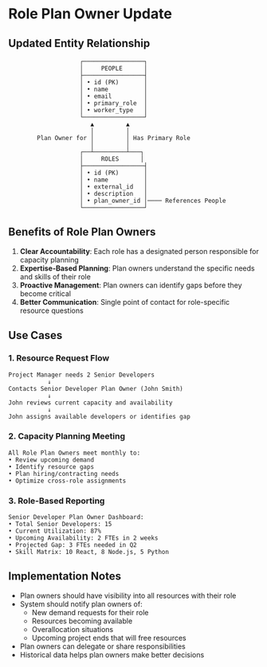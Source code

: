 # Role Plan Owner Update

## Updated Entity Relationship

```
                    ┌─────────────────┐
                    │     PEOPLE      │
                    ├─────────────────┤
                    │ • id (PK)       │
                    │ • name          │
                    │ • email         │
                    │ • primary_role  │
                    │ • worker_type   │
                    └─────────────────┘
                       ▲         ▲
                       │         │
        Plan Owner for │         │ Has Primary Role
                       │         │
                    ┌──┴─────────┴───┐
                    │     ROLES      │
                    ├─────────────────┤
                    │ • id (PK)       │
                    │ • name          │
                    │ • external_id   │
                    │ • description   │
                    │ • plan_owner_id │──── References People
                    └─────────────────┘
```

## Benefits of Role Plan Owners

1. **Clear Accountability**: Each role has a designated person responsible for capacity planning
2. **Expertise-Based Planning**: Plan owners understand the specific needs and skills of their role
3. **Proactive Management**: Plan owners can identify gaps before they become critical
4. **Better Communication**: Single point of contact for role-specific resource questions

## Use Cases

### 1. Resource Request Flow
```
Project Manager needs 2 Senior Developers
           ↓
Contacts Senior Developer Plan Owner (John Smith)
           ↓
John reviews current capacity and availability
           ↓
John assigns available developers or identifies gap
```

### 2. Capacity Planning Meeting
```
All Role Plan Owners meet monthly to:
• Review upcoming demand
• Identify resource gaps
• Plan hiring/contracting needs
• Optimize cross-role assignments
```

### 3. Role-Based Reporting
```
Senior Developer Plan Owner Dashboard:
• Total Senior Developers: 15
• Current Utilization: 87%
• Upcoming Availability: 2 FTEs in 2 weeks
• Projected Gap: 3 FTEs needed in Q2
• Skill Matrix: 10 React, 8 Node.js, 5 Python
```

## Implementation Notes

- Plan owners should have visibility into all resources with their role
- System should notify plan owners of:
  - New demand requests for their role
  - Resources becoming available
  - Overallocation situations
  - Upcoming project ends that will free resources
- Plan owners can delegate or share responsibilities
- Historical data helps plan owners make better decisions